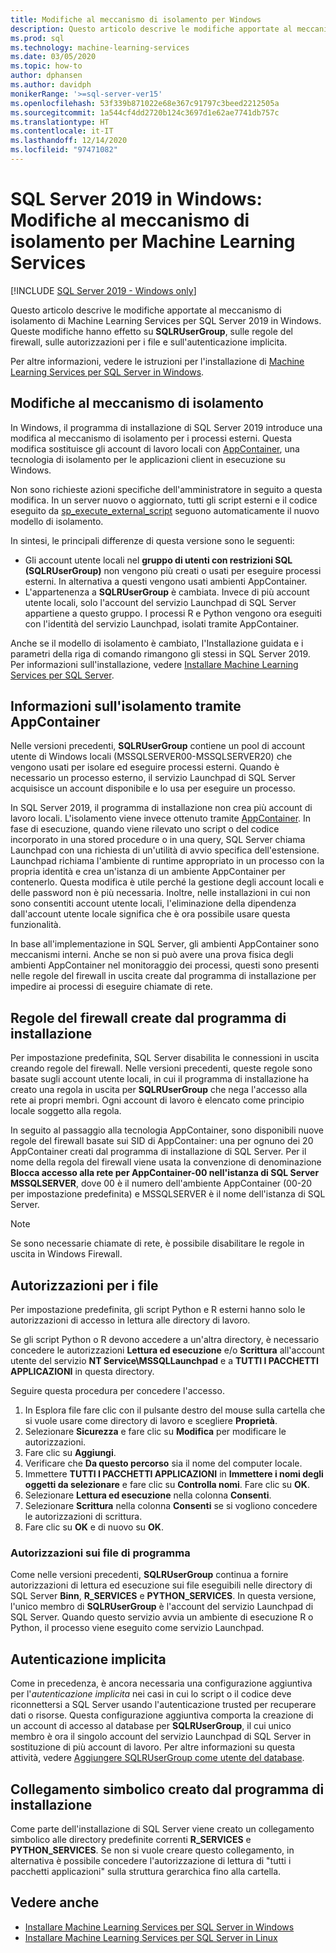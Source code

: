 ```yaml
---
title: Modifiche al meccanismo di isolamento per Windows
description: Questo articolo descrive le modifiche apportate al meccanismo di isolamento di Machine Learning Services per SQL Server 2019 in Windows. Queste modifiche hanno effetto su SQLRUserGroup, sulle regole del firewall, sulle autorizzazioni per i file e sull'autenticazione implicita.
ms.prod: sql
ms.technology: machine-learning-services
ms.date: 03/05/2020
ms.topic: how-to
author: dphansen
ms.author: davidph
monikerRange: '>=sql-server-ver15'
ms.openlocfilehash: 53f339b871022e68e367c91797c3beed2212505a
ms.sourcegitcommit: 1a544cf4dd2720b124c3697d1e62ae7741db757c
ms.translationtype: HT
ms.contentlocale: it-IT
ms.lasthandoff: 12/14/2020
ms.locfileid: "97471082"
---
```

# <a name="sql-server-2019-on-windows-isolation-changes-for-machine-learning-services"></a>SQL Server 2019 in Windows: Modifiche al meccanismo di isolamento per Machine Learning Services
[!INCLUDE [SQL Server 2019 - Windows only](../../includes/applies-to-version/sqlserver2019-windows-only.md)]

Questo articolo descrive le modifiche apportate al meccanismo di isolamento di Machine Learning Services per SQL Server 2019 in Windows. Queste modifiche hanno effetto su **SQLRUserGroup**, sulle regole del firewall, sulle autorizzazioni per i file e sull'autenticazione implicita.

Per altre informazioni, vedere le istruzioni per l'installazione di [Machine Learning Services per SQL Server in Windows](sql-machine-learning-services-windows-install.md).

## <a name="changes-to-isolation-mechanism"></a>Modifiche al meccanismo di isolamento

In Windows, il programma di installazione di SQL Server 2019 introduce una modifica al meccanismo di isolamento per i processi esterni. Questa modifica sostituisce gli account di lavoro locali con [AppContainer](/windows/desktop/secauthz/appcontainer-isolation), una tecnologia di isolamento per le applicazioni client in esecuzione su Windows. 

Non sono richieste azioni specifiche dell'amministratore in seguito a questa modifica. In un server nuovo o aggiornato, tutti gli script esterni e il codice eseguito da [sp_execute_external_script](../../relational-databases/system-stored-procedures/sp-execute-external-script-transact-sql.md) seguono automaticamente il nuovo modello di isolamento. 

In sintesi, le principali differenze di questa versione sono le seguenti:

+ Gli account utente locali nel **gruppo di utenti con restrizioni SQL (SQLRUserGroup)** non vengono più creati o usati per eseguire processi esterni. In alternativa a questi vengono usati ambienti AppContainer.
+ L'appartenenza a **SQLRUserGroup** è cambiata. Invece di più account utente locali, solo l'account del servizio Launchpad di SQL Server appartiene a questo gruppo. I processi R e Python vengono ora eseguiti con l'identità del servizio Launchpad, isolati tramite AppContainer.

Anche se il modello di isolamento è cambiato, l'Installazione guidata e i parametri della riga di comando rimangono gli stessi in SQL Server 2019. Per informazioni sull'installazione, vedere [Installare Machine Learning Services per SQL Server](sql-machine-learning-services-windows-install.md).

## <a name="about-appcontainer-isolation"></a>Informazioni sull'isolamento tramite AppContainer

Nelle versioni precedenti, **SQLRUserGroup** contiene un pool di account utente di Windows locali (MSSQLSERVER00-MSSQLSERVER20) che vengono usati per isolare ed eseguire processi esterni. Quando è necessario un processo esterno, il servizio Launchpad di SQL Server acquisisce un account disponibile e lo usa per eseguire un processo. 

In SQL Server 2019, il programma di installazione non crea più account di lavoro locali. L'isolamento viene invece ottenuto tramite [AppContainer](/windows/desktop/secauthz/appcontainer-isolation). In fase di esecuzione, quando viene rilevato uno script o del codice incorporato in una stored procedure o in una query, SQL Server chiama Launchpad con una richiesta di un'utilità di avvio specifica dell'estensione. Launchpad richiama l'ambiente di runtime appropriato in un processo con la propria identità e crea un'istanza di un ambiente AppContainer per contenerlo. Questa modifica è utile perché la gestione degli account locali e delle password non è più necessaria. Inoltre, nelle installazioni in cui non sono consentiti account utente locali, l'eliminazione della dipendenza dall'account utente locale significa che è ora possibile usare questa funzionalità.

In base all'implementazione in SQL Server, gli ambienti AppContainer sono meccanismi interni. Anche se non si può avere una prova fisica degli ambienti AppContainer nel monitoraggio dei processi, questi sono presenti nelle regole del firewall in uscita create dal programma di installazione per impedire ai processi di eseguire chiamate di rete.

## <a name="firewall-rules-created-by-setup"></a>Regole del firewall create dal programma di installazione

Per impostazione predefinita, SQL Server disabilita le connessioni in uscita creando regole del firewall. Nelle versioni precedenti, queste regole sono basate sugli account utente locali, in cui il programma di installazione ha creato una regola in uscita per **SQLRUserGroup** che nega l'accesso alla rete ai propri membri. Ogni account di lavoro è elencato come principio locale soggetto alla regola. 

In seguito al passaggio alla tecnologia AppContainer, sono disponibili nuove regole del firewall basate sui SID di AppContainer: una per ognuno dei 20 AppContainer creati dal programma di installazione di SQL Server. Per il nome della regola del firewall viene usata la convenzione di denominazione **Blocca accesso alla rete per AppContainer-00 nell'istanza di SQL Server MSSQLSERVER**, dove 00 è il numero dell'ambiente AppContainer (00-20 per impostazione predefinita) e MSSQLSERVER è il nome dell'istanza di SQL Server. 

> [!Note]
> Se sono necessarie chiamate di rete, è possibile disabilitare le regole in uscita in Windows Firewall.

<a name="file-permissions"></a>

## <a name="file-permissions"></a>Autorizzazioni per i file

Per impostazione predefinita, gli script Python e R esterni hanno solo le autorizzazioni di accesso in lettura alle directory di lavoro. 

Se gli script Python o R devono accedere a un'altra directory, è necessario concedere le autorizzazioni **Lettura ed esecuzione** e/o **Scrittura** all'account utente del servizio **NT Service\MSSQLLaunchpad** e a **TUTTI I PACCHETTI APPLICAZIONI** in questa directory.

Seguire questa procedura per concedere l'accesso.

1. In Esplora file fare clic con il pulsante destro del mouse sulla cartella che si vuole usare come directory di lavoro e scegliere **Proprietà**.
1. Selezionare **Sicurezza** e fare clic su **Modifica** per modificare le autorizzazioni.
1. Fare clic su **Aggiungi**.
1. Verificare che **Da questo percorso** sia il nome del computer locale.
1. Immettere **TUTTI I PACCHETTI APPLICAZIONI** in **Immettere i nomi degli oggetti da selezionare** e fare clic su **Controlla nomi**. Fare clic su **OK**.
1. Selezionare **Lettura ed esecuzione** nella colonna **Consenti**.
1. Selezionare **Scrittura** nella colonna **Consenti** se si vogliono concedere le autorizzazioni di scrittura.
1. Fare clic su **OK** e di nuovo su **OK**.

### <a name="program-file-permissions"></a>Autorizzazioni sui file di programma

Come nelle versioni precedenti, **SQLRUserGroup** continua a fornire autorizzazioni di lettura ed esecuzione sui file eseguibili nelle directory di SQL Server **Binn**, **R_SERVICES** e **PYTHON_SERVICES**. In questa versione, l'unico membro di **SQLRUserGroup** è l'account del servizio Launchpad di SQL Server.  Quando questo servizio avvia un ambiente di esecuzione R o Python, il processo viene eseguito come servizio Launchpad.

## <a name="implied-authentication"></a>Autenticazione implicita

Come in precedenza, è ancora necessaria una configurazione aggiuntiva per l'*autenticazione implicita* nei casi in cui lo script o il codice deve riconnettersi a SQL Server usando l'autenticazione trusted per recuperare dati o risorse. Questa configurazione aggiuntiva comporta la creazione di un account di accesso al database per **SQLRUserGroup**, il cui unico membro è ora il singolo account del servizio Launchpad di SQL Server in sostituzione di più account di lavoro. Per altre informazioni su questa attività, vedere [Aggiungere SQLRUserGroup come utente del database](../security/create-a-login-for-sqlrusergroup.md).


## <a name="symbolic-link-created-by-setup"></a>Collegamento simbolico creato dal programma di installazione

Come parte dell'installazione di SQL Server viene creato un collegamento simbolico alle directory predefinite correnti **R_SERVICES** e **PYTHON_SERVICES**. Se non si vuole creare questo collegamento, in alternativa è possibile concedere l'autorizzazione di lettura di "tutti i pacchetti applicazioni" sulla struttura gerarchica fino alla cartella.


## <a name="see-also"></a>Vedere anche

+ [Installare Machine Learning Services per SQL Server in Windows](sql-machine-learning-services-windows-install.md)
+ [Installare Machine Learning Services per SQL Server in Linux](../../linux/sql-server-linux-setup-machine-learning.md)